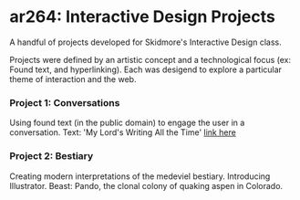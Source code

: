 # ar264: Interactive Design Projects
A handful of projects developed for Skidmore's Interactive Design class.

Projects were defined by an artistic concept and a technological focus (ex: Found text, and hyperlinking). Each was desigend to explore a particular theme of interaction and the web.

### Project 1: Conversations
Using found text (in the public domain) to engage the user in a conversation. 
Text: 'My Lord's Writing All the Time' [link here](https://www.loc.gov/item/sm1880.18069/)
### Project 2: Bestiary
Creating modern interpretations of the medeviel bestiary. Introducing Illustrator.
Beast: Pando, the clonal colony of quaking aspen in Colorado.
